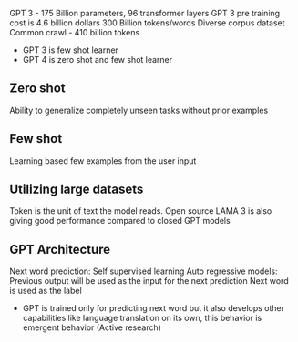 GPT 3 - 175 Billion parameters, 96 transformer layers
GPT 3 pre training cost is 4.6 billion dollars
300 Billion tokens/words
Diverse corpus dataset
Common crawl - 410 billion tokens

- GPT 3 is few shot learner
- GPT 4 is zero shot and few shot learner

## Zero shot
Ability to generalize completely unseen tasks without prior examples

## Few shot
Learning based few examples from the user input

## Utilizing large datasets

Token is the unit of text the model reads.
Open source LAMA 3 is also giving good performance compared to closed GPT models

## GPT Architecture

Next word prediction: Self supervised learning
Auto regressive models: Previous output will be used as the input for the next prediction
Next word is used as the label

- GPT is trained only for predicting next word but it also develops other capabilities 
 like language translation on its own, this behavior is emergent behavior (Active research)




